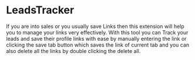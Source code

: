 # LeadsTracker
If you are into sales or you usually save Links then this extension will help you to manage your links very effectively. With this tool you can Track your leads and save their profile links with ease by manually entering the link or clicking the save tab button which saves the link of current tab and you can also delete all the links by double clicking the delete all.
